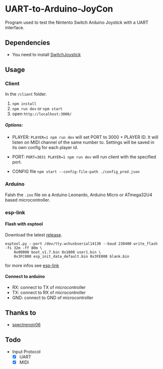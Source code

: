 # UART-to-Arduino-JoyCon
Program used to test the Nintento Switch Arduino Joystick with a UART interface.

## Dependencies
 - You need to install [SwitchJoystick](https://github.com/HackerLoop/Arduino-JoyCon-Library-for-Nintendo-Switch)

## Usage
### Client
In the `/client` folder.
1. `npm install`
2. `npm run dev` or `npm start`
3. open `http://localhost:3000/`

##### Options:
- PLAYER: `PLAYER=1 npm run dev` will set PORT to 3000 + PLAYER ID. It will listen on MIDI channel of the same number to. Settings will be saved in its own config for each player id.
- PORT: `PORT=3031 PLAYER=1 npm run dev` will run client with the specified port.

- CONFIG file `npm start --config-file-path ./config_prod.json`

### Arduino
Falsh the `.ino` file on a Arduino Leonardo,  Arduino Micro or ATmega32U4 based microcontroller.

### esp-link

#### Flash with esptool
Download the latest [release](https://github.com/jeelabs/esp-link/releases).

```
esptool.py --port /dev/tty.wchusbserial14130 --baud 230400 write_flash -fs 32m -ff 80m \
    0x00000 boot_v1.7.bin 0x1000 user1.bin \
    0x3FC000 esp_init_data_default.bin 0x3FE000 blank.bin
```

for more infos see [esp-link](https://github.com/jeelabs/esp-link)

#### Connect to arduino
- RX: connect to TX of microcontroller
- TX: connect to RX of microcontroller
- GND: connect to GND of microcontroller

## Thanks to
 - [spectrenoir06](https://github.com/spectrenoir06)

## Todo
- Input Protocol
  - [x] UART
  - [x] MIDI